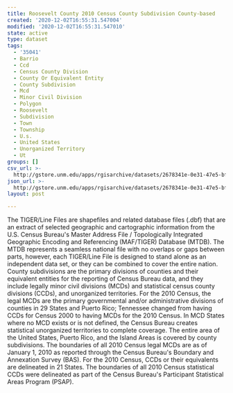 ```yaml
---
title: Roosevelt County 2010 Census County Subdivision County-based
created: '2020-12-02T16:55:31.547004'
modified: '2020-12-02T16:55:31.547010'
state: active
type: dataset
tags:
  - '35041'
  - Barrio
  - Ccd
  - Census County Division
  - County Or Equivalent Entity
  - County Subdivision
  - Mcd
  - Minor Civil Division
  - Polygon
  - Roosevelt
  - Subdivision
  - Town
  - Township
  - U.s.
  - United States
  - Unorganized Territory
  - Ut
groups: []
csv_url: >-
  http://gstore.unm.edu/apps/rgisarchive/datasets/2678341e-0e31-47e5-bf1b-b2657994fa34/tl_2010_35041_cousub10.derived.csv
json_url: >-
  http://gstore.unm.edu/apps/rgisarchive/datasets/2678341e-0e31-47e5-bf1b-b2657994fa34/tl_2010_35041_cousub10.derived.json
layout: post

---
```

The TIGER/Line Files are shapefiles and related database files (.dbf) that are an extract of selected geographic and cartographic information from the U.S. Census Bureau's Master Address File / Topologically Integrated Geographic Encoding and Referencing (MAF/TIGER) Database (MTDB).  The MTDB represents a seamless national file with no overlaps or gaps between parts, however, each TIGER/Line File is designed to stand alone as an independent data set, or they can be combined to cover the entire nation.  County subdivisions are the primary divisions of counties and their equivalent entities for the reporting of Census Bureau data, and they include legally minor civil divisions (MCDs) and statistical census county divisions (CCDs), and unorganized territories.  For the 2010 Census, the legal MCDs are the primary governmental and/or administrative divisions of counties in 29 States and Puerto Rico; Tennessee changed from having CCDs for Census 2000 to having MCDs for the 2010 Census.  In MCD States where no MCD exists or is not defined, the Census Bureau creates statistical unorganized territories to complete coverage.  The entire area of the United States, Puerto Rico, and the Island Areas is covered by county subdivisions.  The boundaries of all 2010 Census legal MCDs are as of January 1, 2010 as reported through the Census Bureau's Boundary and Annexation Survey (BAS).  For the 2010 Census, CCDs or their equivalents are delineated in 21 States.  The boundaries of all 2010 Census statistical CCDs were delineated as part of the Census Bureau's Participant Statistical Areas Program (PSAP).  

